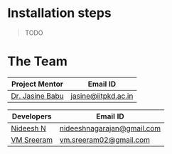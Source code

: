 # Installation steps
> TODO

# The Team
| Project Mentor     |  Email ID              |
|--------------------|------------------------|
| [Dr. Jasine Babu](https://www.iitpkd.ac.in/people/jasine)    | jasine@iitpkd.ac.in    |


| Developers         |  Email ID                   |
|--------------------|-----------------------------|
|   [Nideesh N](https://www.linkedin.com/in/nideesh-n-22497a128/)        | nideeshnagarajan@gmail.com         |
|   [VM Sreeram](https://www.linkedin.com/in/vm-sreeram/) | vm.sreeram02@gmail.com |
